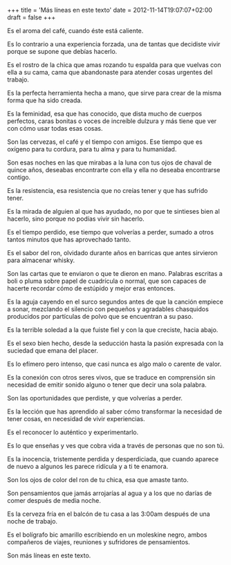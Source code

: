 +++
title = 'Más líneas en este texto'
date = 2012-11-14T19:07:07+02:00
draft = false
+++  

Es el aroma del café, cuando éste está caliente.

Es lo contrario a una experiencia forzada, una de tantas que decidiste vivir porque se supone que debías hacerlo.

Es el rostro de la chica que amas rozando tu espalda para que vuelvas con ella a su cama, cama que abandonaste para atender cosas urgentes del trabajo.

Es la perfecta herramienta hecha a mano, que sirve para crear de la misma forma que ha sido creada.

Es la feminidad, esa que has conocido, que dista mucho de cuerpos perfectos, caras bonitas o voces de increíble dulzura y más tiene que ver con cómo usar todas esas cosas.

Son las cervezas, el café y el tiempo con amigos. Ese tiempo que es oxígeno para tu cordura, para tu alma y para tu humanidad.

Son esas noches en las que mirabas a la luna con tus ojos de chaval de quince años, deseabas encontrarte con ella y ella no deseaba encontrarse contigo.

Es la resistencia, esa resistencia que no creías tener y que has sufrido tener.

Es la mirada de alguien al que has ayudado, no por que te sintieses bien al hacerlo, sino porque no podías vivir sin hacerlo.

Es el tiempo perdido, ese tiempo que volverías a perder, sumado a otros tantos minutos que has aprovechado tanto.

Es el sabor del ron, olvidado durante años en barricas que antes sirvieron para almacenar whisky.

Son las cartas que te enviaron o que te dieron en mano. Palabras escritas a boli o pluma sobre papel de cuadrícula o normal, que son capaces de hacerte recordar cómo de estúpido y mejor eras entonces.

Es la aguja cayendo en el surco segundos antes de que la canción empiece a sonar, mezclando el silencio con pequeños y agradables chasquidos producidos por partículas de polvo que se encuentran a su paso.

Es la terrible soledad a la que fuiste fiel y con la que creciste, hacia abajo.

Es el sexo bien hecho, desde la seducción hasta la pasión expresada con la suciedad que emana del placer.

Es lo efímero pero intenso, que casi nunca es algo malo o carente de valor.

Es la conexión con otros seres vivos, que se traduce en comprensión sin necesidad de emitir sonido alguno o tener que decir una sola palabra.

Son las oportunidades que perdiste, y que volverías a perder.

Es la lección que has aprendido al saber cómo transformar la necesidad de tener cosas, en necesidad de vivir experiencias.

Es el reconocer lo auténtico y experimentarlo.

Es lo que enseñas y ves que cobra vida a través de personas que no son tú.

Es la inocencia, tristemente perdida y desperdiciada, que cuando aparece de nuevo a algunos les parece ridícula y a ti te enamora.

Son los ojos de color del ron de tu chica, esa que amaste tanto.

Son pensamientos que jamás arrojarías al agua y a los que no darías de comer después de media noche.

Es la cerveza fría en el balcón de tu casa a las 3:00am después de una noche de trabajo.

Es el bolígrafo bic amarillo escribiendo en un moleskine negro, ambos compañeros de viajes, reuniones y sufridores de pensamientos.

Son más líneas en este texto.